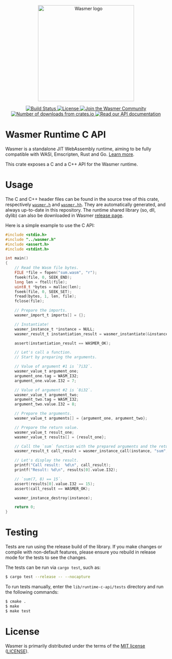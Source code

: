 <p align="center">
  <a href="https://wasmer.io" target="_blank" rel="noopener noreferrer">
    <img width="300" src="https://raw.githubusercontent.com/wasmerio/wasmer/master/logo.png" alt="Wasmer logo">
  </a>
</p>

<p align="center">
  <a href="https://dev.azure.com/wasmerio/wasmer/_build/latest?definitionId=3&branchName=master">
    <img src="https://img.shields.io/azure-devops/build/wasmerio/wasmer/3.svg?style=flat-square" alt="Build Status">
  </a>
  <a href="https://github.com/wasmerio/wasmer/blob/master/LICENSE">
    <img src="https://img.shields.io/github/license/wasmerio/wasmer.svg?style=flat-square" alt="License">
  </a>
  <a href="https://spectrum.chat/wasmer">
    <img src="https://withspectrum.github.io/badge/badge.svg" alt="Join the Wasmer Community">
  </a>
  <a href="https://crates.io/crates/wasmer-runtime-c-api">
    <img src="https://img.shields.io/crates/d/wasmer-runtime-c-api.svg?style=flat-square" alt="Number of downloads from crates.io">
  </a>
  <a href="https://docs.rs/wasmer-runtime-c-api">
    <img src="https://docs.rs/wasmer-runtime-c-api/badge.svg" alt="Read our API documentation">
  </a>
</p>

# Wasmer Runtime C API

Wasmer is a standalone JIT WebAssembly runtime, aiming to be fully
compatible with WASI, Emscripten, Rust and Go. [Learn
more](https://github.com/wasmerio/wasmer).

This crate exposes a C and a C++ API for the Wasmer runtime.

# Usage

The C and C++ header files can be found in the source tree of this
crate, respectively [`wasmer.h`][wasmer_h] and
[`wasmer.hh`][wasmer_hh]. They are automatically generated, and always
up-to-date in this repository.
The runtime shared library (so, dll, dylib) can also be downloaded in Wasmer [release page](https://github.com/wasmerio/wasmer/releases).

Here is a simple example to use the C API:

```c
#include <stdio.h>
#include "../wasmer.h"
#include <assert.h>
#include <stdint.h>

int main()
{
    // Read the Wasm file bytes.
    FILE *file = fopen("sum.wasm", "r");
    fseek(file, 0, SEEK_END);
    long len = ftell(file);
    uint8_t *bytes = malloc(len);
    fseek(file, 0, SEEK_SET);
    fread(bytes, 1, len, file);
    fclose(file);

    // Prepare the imports.
    wasmer_import_t imports[] = {};

    // Instantiate!
    wasmer_instance_t *instance = NULL;
    wasmer_result_t instantiation_result = wasmer_instantiate(&instance, bytes, len, imports, 0);

    assert(instantiation_result == WASMER_OK);

    // Let's call a function.
    // Start by preparing the arguments.

    // Value of argument #1 is `7i32`.
    wasmer_value_t argument_one;
    argument_one.tag = WASM_I32;
    argument_one.value.I32 = 7;

    // Value of argument #2 is `8i32`.
    wasmer_value_t argument_two;
    argument_two.tag = WASM_I32;
    argument_two.value.I32 = 8;

    // Prepare the arguments.
    wasmer_value_t arguments[] = {argument_one, argument_two};

    // Prepare the return value.
    wasmer_value_t result_one;
    wasmer_value_t results[] = {result_one};

    // Call the `sum` function with the prepared arguments and the return value.
    wasmer_result_t call_result = wasmer_instance_call(instance, "sum", arguments, 2, results, 1);

    // Let's display the result.
    printf("Call result:  %d\n", call_result);
    printf("Result: %d\n", results[0].value.I32);

    // `sum(7, 8) == 15`.
    assert(results[0].value.I32 == 15);
    assert(call_result == WASMER_OK);

    wasmer_instance_destroy(instance);

    return 0;
}
```

# Testing

Tests are run using the release build of the library.  If you make
changes or compile with non-default features, please ensure you
rebuild in release mode for the tests to see the changes.

The tests can be run via `cargo test`, such as:

```sh
$ cargo test --release -- --nocapture
```

To run tests manually, enter the `lib/runtime-c-api/tests` directory
and run the following commands:

```sh
$ cmake .
$ make
$ make test
```


# License

Wasmer is primarily distributed under the terms of the [MIT
license][mit-license] ([LICENSE][license]).


[wasmer_h]: ./wasmer.h
[wasmer_hh]: ./wasmer.hh
[mit-license]: http://opensource.org/licenses/MIT
[license]: https://github.com/wasmerio/wasmer/blob/master/LICENSE
